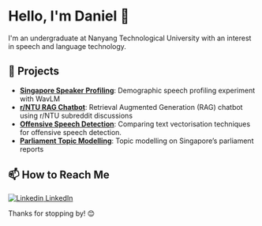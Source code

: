 # Hello, I'm Daniel 👋

I'm an undergraduate at Nanyang Technological University with an interest in speech and language technology.

## 🌟 Projects
- **[Singapore Speaker Profiling](https://github.com/daniel-023/Speaker-Profiling)**: Demographic speech profiling experiment with WavLM
- **[r/NTU RAG Chatbot](https://github.com/daniel-023/Reddit-RAG-Chatbot)**: Retrieval Augmented Generation (RAG) chatbot using r/NTU subreddit discussions
- **[Offensive Speech Detection](https://github.com/daniel-023/Offensive-Speech-Detection)**: Comparing text vectorisation techniques for offensive speech detection.
- **[Parliament Topic Modelling](https://github.com/daniel-023/URECA-Parliament-Topic-Modeling)**: Topic modelling on Singapore’s parliament reports

## 📫 How to Reach Me
[![Linkedin](https://i.sstatic.net/gVE0j.png) LinkedIn](https://www.linkedin.com/in/daniel-handoyo/)

Thanks for stopping by! 😊
